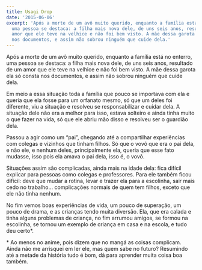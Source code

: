 ```yaml
---
title: Usagi Drop
date: '2015-06-06'
excerpt: 'Após a morte de um avô muito querido, enquanto a família está no enterro,
  uma pessoa se destaca: a filha mais nova dele, de uns seis anos, resultado de um
  amor que ele teve na velhice e não foi bem visto. A mãe dessa garota ela só consta
  nos documentos, e assim não sobrou ninguém que cuide dela.'
---
```




Após a morte de um avô muito querido, enquanto a família está no
enterro, uma pessoa se destaca: a filha mais nova dele, de uns seis
anos, resultado de um amor que ele teve na velhice e não foi bem visto.
A mãe dessa garota ela só consta nos documentos, e assim não sobrou
ninguém que cuide dela.

Em meio a essa situação toda a família que pouco se importava com ela e
queria que ela fosse para um orfanato mesmo, só que um deles foi
diferente, viu a situação e resolveu se responsabilizar e cuidar dela. A
situação dele não era a melhor para isso, estava solteiro e ainda tinha
muito o que fazer na vida, só que ele abriu mão disso e resolveu ser o
guardião dela.

Passou a agir como um “pai”, chegando até a compartilhar experiências
com colegas e vizinhos que tinham filhos. Só que o vovô que era o pai
dela, e não ele, e nenhum deles, principalmente ela, queria que esse
fato mudasse, isso pois ela amava o pai dela, isso é, o vovô.

Situações assim são complicadas, ainda mais na idade dela: fica difícil
explicar para pessoas como colegas e professores. Para ele também ficou
difícil: deve que mudar a rotina, levar e trazer ela para a escolinha,
sair mais cedo no trabalho… complicações normais de quem tem filhos,
exceto que ele não tinha nenhum.

No fim vemos boas experiências de vida, um pouco de superação, um pouco
de drama, e as crianças tendo muita diversão. Ela, que era calada e
tinha alguns problemas de criança, no fim arrumou amigos, se formou na
escolinha, se tornou um exemplo de criança em casa e na escola, e tudo
deu certo\*.

\* Ao menos no anime, pois dizem que no mangá as coisas complicam. Ainda
não me arrisquei em ler ele, mas quem sabe no futuro? Resumindo até a
metade da história tudo é bom, dá para aprender muita coisa boa também.


